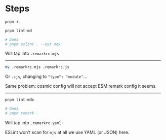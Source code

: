 # Steps

```sh
pnpm i
```

```sh
pnpm lint-md

# Does
# pnpm eslint . --ext mdx
```

Will tap into `.remarkrc.mjs`

---

```sh
mv .remarkrc.mjs .remarkrc.js
```

Or `.cjs`, changing to `"type": "module"`…

Same problem: cosmic config will not accept ESM remark config it seems.

---

```sh
pnpm lint-mdx

# Does
# pnpm remark .
```

Will tap into `.remarkrc.yaml`

ESLint won't scan for `mjs` at all we use YAML (or JSON) here.
